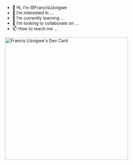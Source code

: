 - 👋 Hi, I’m @FrancisUzoigwe
- 👀 I’m interested in ...
- 🌱 I’m currently learning ...
- 💞️ I’m looking to collaborate on ...
- 📫 How to reach me ...

<!---
FrancisUzoigwe/FrancisUzoigwe is a ✨ special ✨ repository because its `README.md` (this file) appears on your GitHub profile.
You can click the Preview link to take a look at your changes.
--->
<a href="https://app.daily.dev/francis_uzoigwe28"><img src="https://api.daily.dev/devcards/72d1bb06a1274dfeb93d23c49e55f5b3.png?r=17z" width="400" alt="Francis Uzoigwe's Dev Card"/></a>
